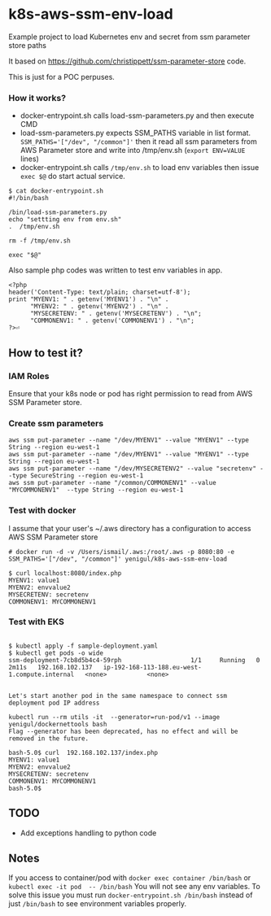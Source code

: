 # k8s-aws-ssm-env-load
Example project to load Kubernetes env and secret from ssm parameter store paths 

It based on https://github.com/christippett/ssm-parameter-store code.

This is just for a POC perpuses. 

### How it works?

* docker-entrypoint.sh calls load-ssm-parameters.py and then execute CMD
* load-ssm-parameters.py expects SSM_PATHS variable in list format. ` SSM_PATHS='["/dev", "/common"]'`  then it read all ssm parameters from AWS Parameter store and write into /tmp/env.sh (`export ENV=VALUE` lines)
* docker-entrypoint.sh calls `/tmp/env.sh` to load env variables then issue `exec $@` do start actual service.

```
$ cat docker-entrypoint.sh 
#!/bin/bash

/bin/load-ssm-parameters.py
echo "settting env from env.sh"
.  /tmp/env.sh

rm -f /tmp/env.sh

exec "$@"

```

Also sample php codes was written to test env variables in app.

```
<?php
header('Content-Type: text/plain; charset=utf-8');
print "MYENV1: " . getenv('MYENV1') . "\n" .
      "MYENV2: " . getenv('MYENV2') . "\n" .
      "MYSECRETENV: " . getenv('MYSECRETENV') . "\n";
      "COMMONENV1: " . getenv('COMMONENV1') . "\n";
?>⏎ 
```


## How to test it?

### IAM Roles
Ensure that your k8s node or pod has right permission to read from AWS SSM Parameter store.

### Create ssm parameters

```
aws ssm put-parameter --name "/dev/MYENV1" --value "MYENV1" --type String --region eu-west-1
aws ssm put-parameter --name "/dev/MYENV1" --value "MYENV1" --type String --region eu-west-1
aws ssm put-parameter --name "/dev/MYSECRETENV2" --value "secretenv" --type SecureString --region eu-west-1 
aws ssm put-parameter --name "/common/COMMONENV1" --value "MYCOMMONENV1"  --type String --region eu-west-1 

```

### Test with docker

I assume that your user's ~/.aws directory has a configuration to access AWS SSM Parameter store
```
# docker run -d -v /Users/ismail/.aws:/root/.aws -p 8080:80 -e SSM_PATHS='["/dev", "/common"]' yenigul/k8s-aws-ssm-env-load

$ curl localhost:8080/index.php
MYENV1: value1
MYENV2: envvalue2
MYSECRETENV: secretenv
COMMONENV1: MYCOMMONENV1
```



### Test with EKS
```

$ kubectl apply -f sample-deployment.yaml
$ kubectl get pods -o wide 
ssm-deployment-7cb8d5b4c4-59rph                   1/1     Running   0          2m11s   192.168.102.137   ip-192-168-113-188.eu-west-1.compute.internal   <none>           <none>


Let's start another pod in the same namespace to connect ssm deployment pod IP address

kubectl run --rm utils -it  --generator=run-pod/v1 --image yenigul/dockernettools bash
Flag --generator has been deprecated, has no effect and will be removed in the future.

bash-5.0$ curl  192.168.102.137/index.php
MYENV1: value1
MYENV2: envvalue2
MYSECRETENV: secretenv
COMMONENV1: MYCOMMONENV1
bash-5.0$ 
```







## TODO

* Add exceptions handling to python code


## Notes

If you access to container/pod with `docker exec container /bin/bash` or `kubectl exec -it pod  -- /bin/bash`  You will not see any env variables.
To solve this issue you must run `docker-entrypoint.sh /bin/bash` instead of just `/bin/bash` to see environment variables properly.